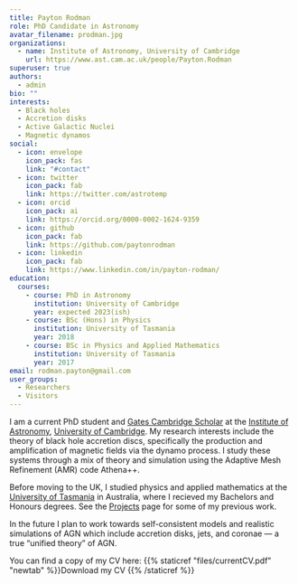 ```yaml
---
title: Payton Rodman
role: PhD Candidate in Astronomy
avatar_filename: prodman.jpg
organizations:
  - name: Institute of Astronomy, University of Cambridge
    url: https://www.ast.cam.ac.uk/people/Payton.Rodman
superuser: true
authors:
  - admin
bio: ""
interests:
  - Black holes
  - Accretion disks
  - Active Galactic Nuclei
  - Magnetic dynamos
social:
  - icon: envelope
    icon_pack: fas
    link: "#contact"
  - icon: twitter
    icon_pack: fab
    link: https://twitter.com/astrotemp
  - icon: orcid
    icon_pack: ai
    link: https://orcid.org/0000-0002-1624-9359
  - icon: github
    icon_pack: fab
    link: https://github.com/paytonrodman
  - icon: linkedin
    icon_pack: fab
    link: https://www.linkedin.com/in/payton-rodman/
education:
  courses:
    - course: PhD in Astronomy
      institution: University of Cambridge
      year: expected 2023(ish)
    - course: BSc (Hons) in Physics
      institution: University of Tasmania
      year: 2018
    - course: BSc in Physics and Applied Mathematics
      institution: University of Tasmania
      year: 2017
email: rodman.payton@gmail.com
user_groups:
  - Researchers
  - Visitors
---
```

I am a current PhD student and [Gates Cambridge Scholar](https://www.gatescambridge.org/) at the [Institute of Astronomy](https://www.ast.cam.ac.uk/), [University of Cambridge](https://www.cam.ac.uk/about-the-university). My research interests include the theory of black hole accretion discs, specifically the production and amplification of magnetic fields via the dynamo process. I study these systems through a mix of theory and simulation using the Adaptive Mesh Refinement (AMR) code Athena++.

Before moving to the UK, I studied physics and applied mathematics at the [University of Tasmania](https://www.utas.edu.au/) in Australia, where I recieved my Bachelors and Honours degrees. See the [Projects](https://www.paytonelyce.com/project/) page for some of my previous work.

In the future I plan to work towards self-consistent models and realistic simulations of AGN which include accretion disks, jets, and coronae — a true “unified theory” of AGN.

You can find a copy of my CV here: {{% staticref "files/currentCV.pdf" "newtab" %}}Download my CV <i class="fas fa-download" aria-hidden="true"></i>{{% /staticref %}}
